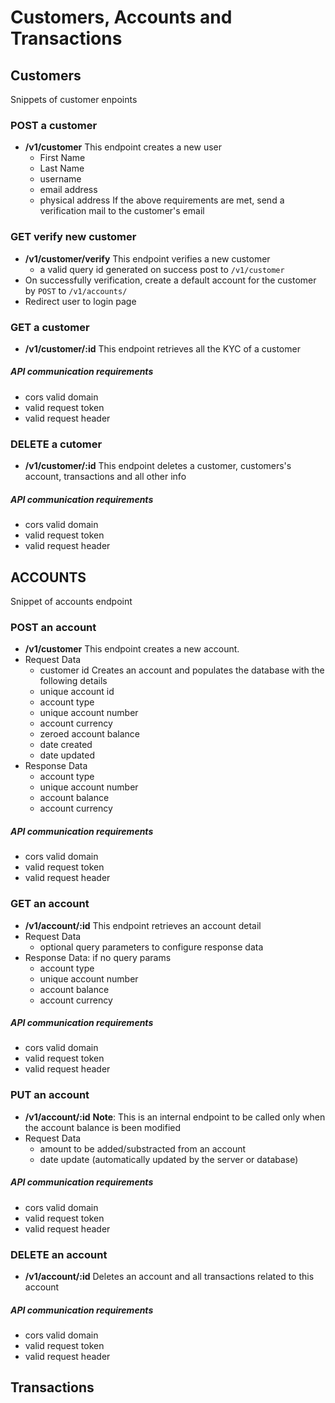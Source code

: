 # Customers, Accounts and Transactions

## Customers
Snippets of customer enpoints
### POST a customer
- **/v1/customer**
This endpoint creates a new user
    - First Name
    - Last Name
    - username
    - email address
    - physical address
If the above requirements are met, send a verification mail to the customer's email

### GET verify new customer
- **/v1/customer/verify**
This endpoint verifies a new customer
    - a valid query id generated on success post to `/v1/customer`
- On successfully verification, create a default account for the customer by `POST` to `/v1/accounts/`
- Redirect user to login page

### GET a customer
- **/v1/customer/:id**
This endpoint retrieves all the KYC of a customer
##### API communication requirements
- cors valid domain
- valid request token
- valid request header

### DELETE a cutomer
- **/v1/customer/:id**
This endpoint deletes a customer, customers's account, transactions and all other info
##### API communication requirements
- cors valid domain
- valid request token
- valid request header

## ACCOUNTS
Snippet of accounts endpoint

### POST an account
- **/v1/customer**
This endpoint creates a new account.
- Request Data
    - customer id
Creates an account and populates the database with the following details
    - unique account id
    - account type
    - unique account number
    - account currency
    - zeroed account balance
    - date created
    - date updated
- Response Data
    - account type
    - unique account number
    - account balance
    - account currency
##### API communication requirements
- cors valid domain
- valid request token
- valid request header

### GET an account
- **/v1/account/:id**
This endpoint retrieves an account detail
- Request Data
    - optional query parameters to configure response data
- Response Data: if no query params
    - account type
    - unique account number
    - account balance
    - account currency
##### API communication requirements
- cors valid domain
- valid request token
- valid request header

### PUT an account
- **/v1/account/:id**
**Note**: This is an internal endpoint to be called only when the account balance is been modified
- Request Data
    - amount to be added/substracted from an account
    - date update (automatically updated by the server or database)
##### API communication requirements
- cors valid domain
- valid request token
- valid request header

### DELETE an account
- **/v1/account/:id**
Deletes an account and all transactions related to this account
##### API communication requirements
- cors valid domain
- valid request token
- valid request header

## Transactions
